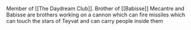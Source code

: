 
Member of [[The Daydream Club]].
Brother of [[Babisse]]
Mecantre and Babisse are brothers working on a cannon which can fire missiles which can touch the stars of Teyvat and can carry people inside them
